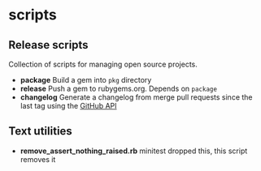 # scripts

## Release scripts

Collection of scripts for managing open source projects.

- **package** Build a gem into `pkg` directory
- **release** Push a gem to rubygems.org. Depends on `package`
- **changelog** Generate a changelog from merge pull requests since the last tag using the [GitHub API](https://developer.github.com)

## Text utilities

- **remove_assert_nothing_raised.rb** minitest dropped this, this script removes it
